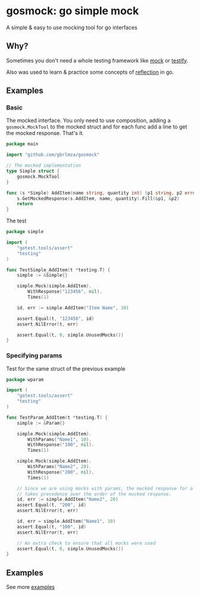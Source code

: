# gosmock: go simple mock

A simple & easy to use mocking tool for go interfaces

## Why?

Sometimes you don't need a whole testing framework like [mock](https://github.com/golang/mock) or [testify](https://github.com/stretchr/testify).

Also was used to learn & practice some concepts of [reflection](https://golang.org/pkg/reflect/) in go.

## Examples

### Basic

The mocked interface. You only need to use composition, adding a `gosmock.MockTool` to the mocked struct and for each func add a line to get the mocked response. That's it. 

```go
package main 

import "github.com/gbrlmza/gosmock"

// The mocked implementation
type Simple struct {
	gosmock.MockTool
}

func (s *Simple) AddItem(name string, quantity int) (p1 string, p2 error) {
	s.GetMockedResponse(s.AddItem, name, quantity).Fill(&p1, &p2)
	return
}
```

The test

```go
package simple

import (
	"gotest.tools/assert"
	"testing"
)

func TestSimple_AddItem(t *testing.T) {
	simple := &Simple{}

	simple.Mock(simple.AddItem).
		WithResponse("123456", nil).
		Times(1)

	id, err := simple.AddItem("Item Name", 10)

	assert.Equal(t, "123456", id)
	assert.NilError(t, err)

	assert.Equal(t, 0, simple.UnusedMocks())
}

```

### Specifying params

Test for the same struct of the previous example

```go
package wparam

import (
	"gotest.tools/assert"
	"testing"
)

func TestParam_AddItem(t *testing.T) {
	simple := &Param{}

	simple.Mock(simple.AddItem).
		WithParams("Name1", 10).
		WithResponse("100", nil).
		Times(1)

	simple.Mock(simple.AddItem).
		WithParams("Name2", 20).
		WithResponse("200", nil).
		Times(1)

	// Since we are using mocks with params, the mocked response for a given set of param
	// takes precedence over the order of the mocked response.
	id, err := simple.AddItem("Name2", 20)
	assert.Equal(t, "200", id)
	assert.NilError(t, err)

	id, err = simple.AddItem("Name1", 10)
	assert.Equal(t, "100", id)
	assert.NilError(t, err)

	// An extra check to ensure that all mocks were used
	assert.Equal(t, 0, simple.UnusedMocks())
}
``` 

## Examples

See more [examples](examples/)